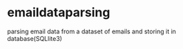 # emaildataparsing
parsing email data from a dataset of emails and storing it in database(SQLlite3)
